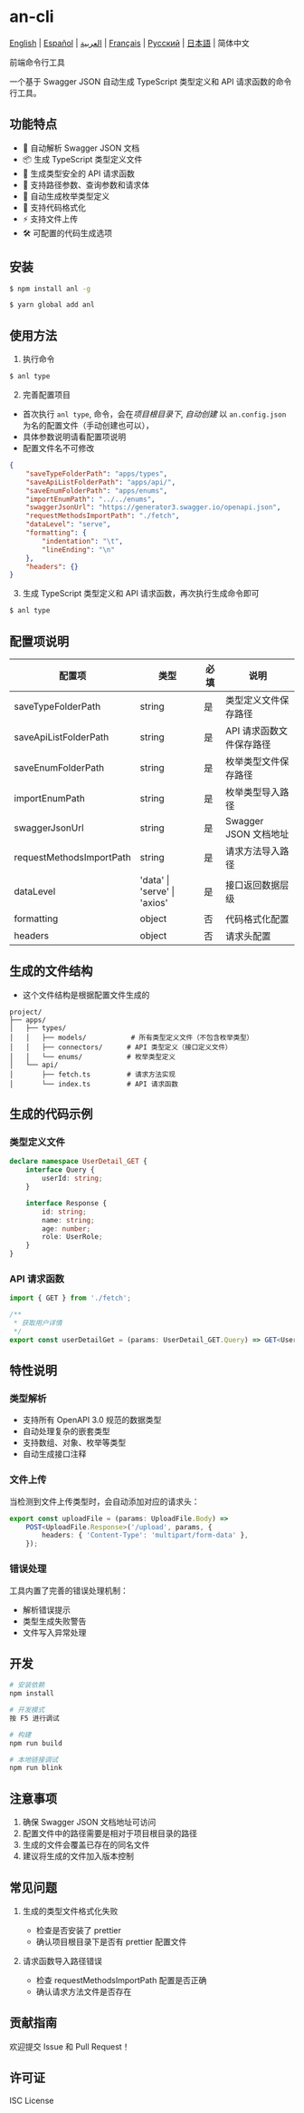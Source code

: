 # an-cli

[English](./README.en.md) | [Español](./README.es.md) | [العربية](./README.ar.md) | [Français](./README.fr.md) | [Русский](./README.ru.md) | [日本語](./README.jp.md) | 简体中文

前端命令行工具

一个基于 Swagger JSON 自动生成 TypeScript 类型定义和 API 请求函数的命令行工具。

## 功能特点

- 🚀 自动解析 Swagger JSON 文档
- 📦 生成 TypeScript 类型定义文件
- 🔄 生成类型安全的 API 请求函数
- 🎯 支持路径参数、查询参数和请求体
- 📝 自动生成枚举类型定义
- 🎨 支持代码格式化
- ⚡️ 支持文件上传
- 🛠 可配置的代码生成选项

## 安装

```bash
$ npm install anl -g

$ yarn global add anl
```

## 使用方法

1. 执行命令

```bash
$ anl type
```

2. 完善配置项目

- 首次执行 `anl type`, 命令，会在*项目根目录下*, _自动创建_ 以 `an.config.json` 为名的配置文件（手动创建也可以），
- 具体参数说明请看配置项说明
- 配置文件名不可修改

```json
{
	"saveTypeFolderPath": "apps/types",
	"saveApiListFolderPath": "apps/api/",
	"saveEnumFolderPath": "apps/enums",
	"importEnumPath": "../../enums",
	"swaggerJsonUrl": "https://generator3.swagger.io/openapi.json",
	"requestMethodsImportPath": "./fetch",
	"dataLevel": "serve",
	"formatting": {
		"indentation": "\t",
		"lineEnding": "\n"
	},
	"headers": {}
}
```

3. 生成 TypeScript 类型定义和 API 请求函数，再次执行生成命令即可

```bash
$ anl type
```

## 配置项说明

| 配置项                   | 类型                         | 必填 | 说明                     |
| ------------------------ | ---------------------------- | ---- | ------------------------ |
| saveTypeFolderPath       | string                       | 是   | 类型定义文件保存路径     |
| saveApiListFolderPath    | string                       | 是   | API 请求函数文件保存路径 |
| saveEnumFolderPath       | string                       | 是   | 枚举类型文件保存路径     |
| importEnumPath           | string                       | 是   | 枚举类型导入路径         |
| swaggerJsonUrl           | string                       | 是   | Swagger JSON 文档地址    |
| requestMethodsImportPath | string                       | 是   | 请求方法导入路径         |
| dataLevel                | 'data' \| 'serve' \| 'axios' | 是   | 接口返回数据层级         |
| formatting               | object                       | 否   | 代码格式化配置           |
| headers                  | object                       | 否   | 请求头配置               |

## 生成的文件结构

- 这个文件结构是根据配置文件生成的

```
project/
├── apps/
│   ├── types/
│   │   ├── models/           # 所有类型定义文件（不包含枚举类型）
│   │   ├── connectors/      # API 类型定义（接口定义文件）
│   │   └── enums/           # 枚举类型定义
│   └── api/
│       ├── fetch.ts         # 请求方法实现
│       └── index.ts         # API 请求函数
```

## 生成的代码示例

### 类型定义文件

```typescript
declare namespace UserDetail_GET {
	interface Query {
		userId: string;
	}

	interface Response {
		id: string;
		name: string;
		age: number;
		role: UserRole;
	}
}
```

### API 请求函数

```typescript
import { GET } from './fetch';

/**
 * 获取用户详情
 */
export const userDetailGet = (params: UserDetail_GET.Query) => GET<UserDetail_GET.Response>('/user/detail', params);
```

## 特性说明

### 类型解析

- 支持所有 OpenAPI 3.0 规范的数据类型
- 自动处理复杂的嵌套类型
- 支持数组、对象、枚举等类型
- 自动生成接口注释

### 文件上传

当检测到文件上传类型时，会自动添加对应的请求头：

```typescript
export const uploadFile = (params: UploadFile.Body) =>
	POST<UploadFile.Response>('/upload', params, {
		headers: { 'Content-Type': 'multipart/form-data' },
	});
```

### 错误处理

工具内置了完善的错误处理机制：

- 解析错误提示
- 类型生成失败警告
- 文件写入异常处理

## 开发

```bash
# 安装依赖
npm install

# 开发模式
按 F5 进行调试

# 构建
npm run build

# 本地链接调试
npm run blink
```

## 注意事项

1. 确保 Swagger JSON 文档地址可访问
2. 配置文件中的路径需要是相对于项目根目录的路径
3. 生成的文件会覆盖已存在的同名文件
4. 建议将生成的文件加入版本控制

## 常见问题

1. 生成的类型文件格式化失败

   - 检查是否安装了 prettier
   - 确认项目根目录下是否有 prettier 配置文件

2. 请求函数导入路径错误
   - 检查 requestMethodsImportPath 配置是否正确
   - 确认请求方法文件是否存在

## 贡献指南

欢迎提交 Issue 和 Pull Request！

## 许可证

ISC License
